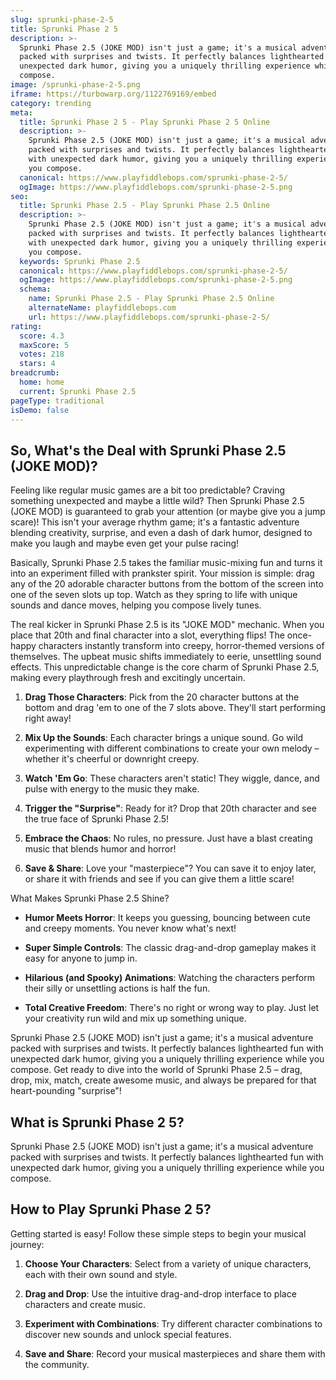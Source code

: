 ```yaml
---
slug: sprunki-phase-2-5
title: Sprunki Phase 2 5
description: >-
  Sprunki Phase 2.5 (JOKE MOD) isn't just a game; it's a musical adventure
  packed with surprises and twists. It perfectly balances lighthearted fun with
  unexpected dark humor, giving you a uniquely thrilling experience while you
  compose.
image: /sprunki-phase-2-5.png
iframe: https://turbowarp.org/1122769169/embed
category: trending
meta:
  title: Sprunki Phase 2 5 - Play Sprunki Phase 2 5 Online
  description: >-
    Sprunki Phase 2.5 (JOKE MOD) isn't just a game; it's a musical adventure
    packed with surprises and twists. It perfectly balances lighthearted fun
    with unexpected dark humor, giving you a uniquely thrilling experience while
    you compose.
  canonical: https://www.playfiddlebops.com/sprunki-phase-2-5/
  ogImage: https://www.playfiddlebops.com/sprunki-phase-2-5.png
seo:
  title: Sprunki Phase 2.5 - Play Sprunki Phase 2.5 Online
  description: >-
    Sprunki Phase 2.5 (JOKE MOD) isn't just a game; it's a musical adventure
    packed with surprises and twists. It perfectly balances lighthearted fun
    with unexpected dark humor, giving you a uniquely thrilling experience while
    you compose.
  keywords: Sprunki Phase 2.5
  canonical: https://www.playfiddlebops.com/sprunki-phase-2-5/
  ogImage: https://www.playfiddlebops.com/sprunki-phase-2-5.png
  schema:
    name: Sprunki Phase 2.5 - Play Sprunki Phase 2.5 Online
    alternateName: playfiddlebops.com
    url: https://www.playfiddlebops.com/sprunki-phase-2-5/
rating:
  score: 4.3
  maxScore: 5
  votes: 218
  stars: 4
breadcrumb:
  home: home
  current: Sprunki Phase 2.5
pageType: traditional
isDemo: false
---
```


## So, What's the Deal with Sprunki Phase 2.5 (JOKE MOD)?

Feeling like regular music games are a bit too predictable? Craving something unexpected and maybe a little wild? Then Sprunki Phase 2.5 (JOKE MOD) is guaranteed to grab your attention (or maybe give you a jump scare)! This isn't your average rhythm game; it's a fantastic adventure blending creativity, surprise, and even a dash of dark humor, designed to make you laugh and maybe even get your pulse racing!

Basically, Sprunki Phase 2.5 takes the familiar music-mixing fun and turns it into an experiment filled with prankster spirit. Your mission is simple: drag any of the 20 adorable character buttons from the bottom of the screen into one of the seven slots up top. Watch as they spring to life with unique sounds and dance moves, helping you compose lively tunes.

The real kicker in Sprunki Phase 2.5 is its "JOKE MOD" mechanic. When you place that 20th and final character into a slot, everything flips! The once-happy characters instantly transform into creepy, horror-themed versions of themselves. The upbeat music shifts immediately to eerie, unsettling sound effects. This unpredictable change is the core charm of Sprunki Phase 2.5, making every playthrough fresh and excitingly uncertain.

1. **Drag Those Characters**: Pick from the 20 character buttons at the bottom and drag 'em to one of the 7 slots above. They'll start performing right away!

1. **Mix Up the Sounds**: Each character brings a unique sound. Go wild experimenting with different combinations to create your own melody – whether it's cheerful or downright creepy.

1. **Watch 'Em Go**: These characters aren't static! They wiggle, dance, and pulse with energy to the music they make.

1. **Trigger the "Surprise"**: Ready for it? Drop that 20th character and see the true face of Sprunki Phase 2.5!

1. **Embrace the Chaos**: No rules, no pressure. Just have a blast creating music that blends humor and horror!

1. **Save & Share**: Love your "masterpiece"? You can save it to enjoy later, or share it with friends and see if you can give them a little scare!

What Makes Sprunki Phase 2.5 Shine?

- **Humor Meets Horror**: It keeps you guessing, bouncing between cute and creepy moments. You never know what's next!

- **Super Simple Controls**: The classic drag-and-drop gameplay makes it easy for anyone to jump in.

- **Hilarious (and Spooky) Animations**: Watching the characters perform their silly or unsettling actions is half the fun.

- **Total Creative Freedom**: There's no right or wrong way to play. Just let your creativity run wild and mix up something unique.

Sprunki Phase 2.5 (JOKE MOD) isn't just a game; it's a musical adventure packed with surprises and twists. It perfectly balances lighthearted fun with unexpected dark humor, giving you a uniquely thrilling experience while you compose. Get ready to dive into the world of Sprunki Phase 2.5 – drag, drop, mix, match, create awesome music, and always be prepared for that heart-pounding "surprise"!

## What is Sprunki Phase 2 5?

Sprunki Phase 2.5 (JOKE MOD) isn't just a game; it's a musical adventure packed with surprises and twists. It perfectly balances lighthearted fun with unexpected dark humor, giving you a uniquely thrilling experience while you compose.

## How to Play Sprunki Phase 2 5?

Getting started is easy! Follow these simple steps to begin your musical journey:

1. **Choose Your Characters**: Select from a variety of unique characters, each with their own sound and style.

1. **Drag and Drop**: Use the intuitive drag-and-drop interface to place characters and create music.

1. **Experiment with Combinations**: Try different character combinations to discover new sounds and unlock special features.

1. **Save and Share**: Record your musical masterpieces and share them with the community.

